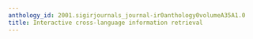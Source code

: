 ```yaml
---
anthology_id: 2001.sigirjournals_journal-ir0anthology0volumeA35A1.0
title: Interactive cross-language information retrieval
---
```

